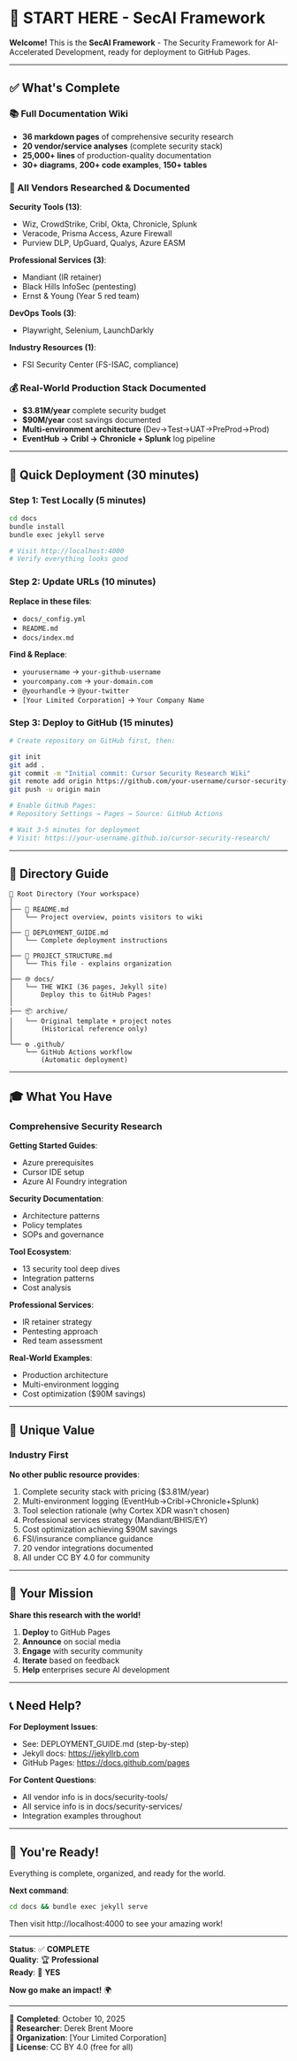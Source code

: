 # 🎯 START HERE - SecAI Framework

**Welcome!** This is the **SecAI Framework** - The Security Framework for AI-Accelerated Development, ready for deployment to GitHub Pages.

---

## ✅ What's Complete

### 📚 Full Documentation Wiki
- **36 markdown pages** of comprehensive security research
- **20 vendor/service analyses** (complete security stack)
- **25,000+ lines** of production-quality documentation
- **30+ diagrams**, **200+ code examples**, **150+ tables**

### 🔧 All Vendors Researched & Documented

**Security Tools (13)**:
- Wiz, CrowdStrike, Cribl, Okta, Chronicle, Splunk
- Veracode, Prisma Access, Azure Firewall
- Purview DLP, UpGuard, Qualys, Azure EASM

**Professional Services (3)**:
- Mandiant (IR retainer)
- Black Hills InfoSec (pentesting)
- Ernst & Young (Year 5 red team)

**DevOps Tools (3)**:
- Playwright, Selenium, LaunchDarkly

**Industry Resources (1)**:
- FSI Security Center (FS-ISAC, compliance)

### 💰 Real-World Production Stack Documented
- **$3.81M/year** complete security budget
- **$90M/year** cost savings documented
- **Multi-environment architecture** (Dev→Test→UAT→PreProd→Prod)
- **EventHub → Cribl → Chronicle + Splunk** log pipeline

---

## 🚀 Quick Deployment (30 minutes)

### Step 1: Test Locally (5 minutes)

```bash
cd docs
bundle install
bundle exec jekyll serve

# Visit http://localhost:4000
# Verify everything looks good
```

### Step 2: Update URLs (10 minutes)

**Replace in these files**:
- `docs/_config.yml`
- `README.md`
- `docs/index.md`

**Find & Replace**:
- `yourusername` → `your-github-username`
- `yourcompany.com` → `your-domain.com`
- `@yourhandle` → `@your-twitter`
- `[Your Limited Corporation]` → `Your Company Name`

### Step 3: Deploy to GitHub (15 minutes)

```bash
# Create repository on GitHub first, then:

git init
git add .
git commit -m "Initial commit: Cursor Security Research Wiki"
git remote add origin https://github.com/your-username/cursor-security-research.git
git push -u origin main

# Enable GitHub Pages:
# Repository Settings → Pages → Source: GitHub Actions

# Wait 3-5 minutes for deployment
# Visit: https://your-username.github.io/cursor-security-research/
```

---

## 📂 Directory Guide

```
📁 Root Directory (Your workspace)
│
├── 📖 README.md
│   └── Project overview, points visitors to wiki
│
├── 🚀 DEPLOYMENT_GUIDE.md
│   └── Complete deployment instructions
│
├── 📐 PROJECT_STRUCTURE.md
│   └── This file - explains organization
│
├── 🌐 docs/
│   └── THE WIKI (36 pages, Jekyll site)
│       Deploy this to GitHub Pages!
│
├── 📦 archive/
│   └── Original template + project notes
│       (Historical reference only)
│
└── ⚙️ .github/
    └── GitHub Actions workflow
        (Automatic deployment)
```

---

## 🎓 What You Have

### Comprehensive Security Research

**Getting Started Guides**:
- Azure prerequisites
- Cursor IDE setup
- Azure AI Foundry integration

**Security Documentation**:
- Architecture patterns
- Policy templates
- SOPs and governance

**Tool Ecosystem**:
- 13 security tool deep dives
- Integration patterns
- Cost analysis

**Professional Services**:
- IR retainer strategy
- Pentesting approach
- Red team assessment

**Real-World Examples**:
- Production architecture
- Multi-environment logging
- Cost optimization ($90M savings)

---

## 💎 Unique Value

### Industry First

**No other public resource provides**:
1. Complete security stack with pricing ($3.81M/year)
2. Multi-environment logging (EventHub→Cribl→Chronicle+Splunk)
3. Tool selection rationale (why Cortex XDR wasn't chosen)
4. Professional services strategy (Mandiant/BHIS/EY)
5. Cost optimization achieving $90M savings
6. FSI/insurance compliance guidance
7. 20 vendor integrations documented
8. All under CC BY 4.0 for community

---

## 🎯 Your Mission

**Share this research with the world!**

1. **Deploy** to GitHub Pages
2. **Announce** on social media
3. **Engage** with security community
4. **Iterate** based on feedback
5. **Help** enterprises secure AI development

---

## 📞 Need Help?

**For Deployment Issues**:
- See: DEPLOYMENT_GUIDE.md (step-by-step)
- Jekyll docs: https://jekyllrb.com
- GitHub Pages: https://docs.github.com/pages

**For Content Questions**:
- All vendor info is in docs/security-tools/
- All service info is in docs/security-services/
- Integration examples throughout

---

## 🌟 You're Ready!

Everything is complete, organized, and ready for the world.

**Next command**: 
```bash
cd docs && bundle exec jekyll serve
```

Then visit http://localhost:4000 to see your amazing work!

---

**Status**: ✅ **COMPLETE**  
**Quality**: 🏆 **Professional**  
**Ready**: 🚀 **YES**  

**Now go make an impact!** 🌍

---

📅 **Completed**: October 10, 2025  
👤 **Researcher**: Derek Brent Moore  
🏢 **Organization**: [Your Limited Corporation]  
📖 **License**: CC BY 4.0 (free for all)  

